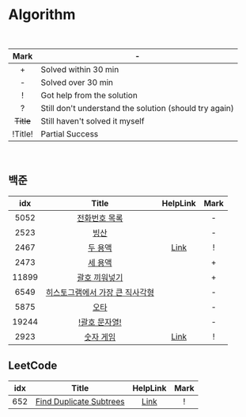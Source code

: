 # Algorithm

<br>

|    Mark   | -                                                      |
|    :--:   | ------------------------------------------------------ |
|     +     | Solved within 30 min                                   |
|     -     | Solved over 30 min                                     |
|     !     | Got help from the solution                             |
|     ?     | Still don't understand the solution (should try again) |
| ~~Title~~ | Still haven't solved it myself                         |
|  !Title!  | Partial Success                                        |

<br>

## 백준

| idx | Title   | HelpLink | Mark |
| :-: | :-------: | :--------: | :--: |
| 5052 | [전화번호 목록](https://www.acmicpc.net/problem/5052) |  | - |
| 2523 | [빙산](https://www.acmicpc.net/problem/2523) |  | - |
| 2467 | [두 용액](https://www.acmicpc.net/problem/2467) | [Link](https://bloodstrawberry.tistory.com/205) | ! |
| 2473 | [세 용액](https://www.acmicpc.net/problem/2473) |  | + |
| 11899 | [괄호 끼워넣기](https://www.acmicpc.net/problem/11899) |  | + |
| 6549 | [히스토그램에서 가장 큰 직사각형](https://www.acmicpc.net/problem/6549) |  | - |
| 5875 | [오타](https://www.acmicpc.net/problem/5875) |  | - |
| 19244 | [!괄호 문자열!](https://www.acmicpc.net/problem/19244) |  | - |
| 2923 | [숫자 게임](https://www.acmicpc.net/problem/2923) | [Link](https://jeongboclass.tistory.com/22) | ! |

## LeetCode

| idx | Title   | HelpLink | Mark |
| :-: | :-------: | :--------: | :--: |
| 652 | [Find Duplicate Subtrees](https://leetcode.com/problems/find-duplicate-subtrees/) | [Link](https://walkccc.me/LeetCode/problems/0652/)  | ! |